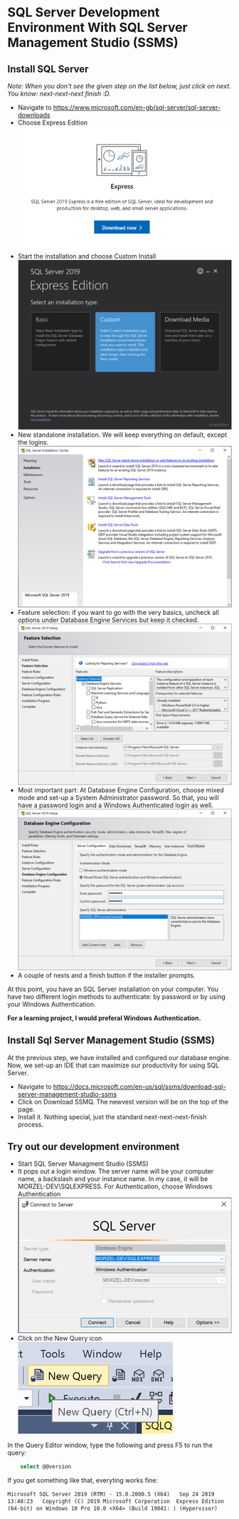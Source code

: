 # SQL Server Development Environment With SQL Server Management Studio (SSMS)

## Install SQL Server

*Note: When you don't see the given step on the list below, just click on next. You know: next-next-next finish :D.*

- Navigate to https://www.microsoft.com/en-gb/sql-server/sql-server-downloads
- Choose Express Edition ![Choose Express Edition](img/express_edition.png "Choose Express Edition")
- Start the installation and choose Custom Install ![Choose Cutom Install](img/custom_install.png "Choose custom install")
- New standalone installation. We will keep everything on default, except the logins. ![Standalone installation](img/new_standalone_installation.png "Standalone installationl")
- Feature selection: if you want to go with the very basics, uncheck all options under Database Engine Services but keep it checked. ![Database Engine Services only](img/instance_features_database_engine_only.png "Database Engine Services only")
- Most important part: At Database Engine Configuration, choose mixed mode and set-up a System Administrator password. So that, you will have a password login and a Windows Authenticated login as well. ![Mixed mode](img/mixed_mode.png "Mixed mode")
- A couple of nexts and a finish button if the installer prompts.

At this point, you have an SQL Server installation on your computer. You have two different login methods to authenticate: by password or by using your Windows Authentication. 

**For a learning project, I would preferal Windows Authentication.**

## Install Sql Server Management Studio (SSMS)

At the previous step, we have installed and configured our database engine. Now, we set-up an IDE that can maximize our productivity for using SQL Server.
 
- Navigate to https://docs.microsoft.com/en-us/sql/ssms/download-sql-server-management-studio-ssms
- Click on Download SSMQ. The newvest version will be on the top of the page.
- Install it. Nothing special, just the standard next-next-next-finish process.

## Try out our development environment

- Start SQL Server Managment Studio (SSMS)
- It pops out a login window. The server name will be your computer name, a backslash and your instance name. In my case, it will be MORZEL-DEV\SQLEXPRESS. For Authentication, choose Windows Authentication ![Login by using Windows Authentication](img/login_windows_authentication.png "Login by using Windows Authentication")
- Click on the New Query icon 
![New Query](img/new_query.png "New Query")


In the Query Editor window, type the following and press F5 to run the query: 
```sql
    select @@version
```

If you get something like that, everyting works fine:
```
Microsoft SQL Server 2019 (RTM) - 15.0.2000.5 (X64)   Sep 24 2019 13:48:23   Copyright (C) 2019 Microsoft Corporation  Express Edition (64-bit) on Windows 10 Pro 10.0 <X64> (Build 19041: ) (Hypervisor) 
```
